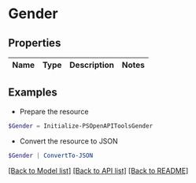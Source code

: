 # Gender
## Properties

Name | Type | Description | Notes
------------ | ------------- | ------------- | -------------

## Examples

- Prepare the resource
```powershell
$Gender = Initialize-PSOpenAPIToolsGender 
```

- Convert the resource to JSON
```powershell
$Gender | ConvertTo-JSON
```

[[Back to Model list]](../README.md#documentation-for-models) [[Back to API list]](../README.md#documentation-for-api-endpoints) [[Back to README]](../README.md)

